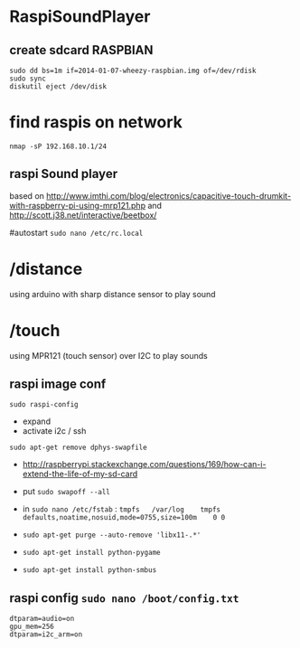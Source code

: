 RaspiSoundPlayer
================

## create sdcard RASPBIAN

```
sudo dd bs=1m if=2014-01-07-wheezy-raspbian.img of=/dev/rdisk
sudo sync
diskutil eject /dev/disk
```

# find raspis on network

```nmap -sP 192.168.10.1/24```

## raspi Sound player

based on http://www.imthi.com/blog/electronics/capacitive-touch-drumkit-with-raspberry-pi-using-mrp121.php and http://scott.j38.net/interactive/beetbox/

#autostart
```sudo nano /etc/rc.local```

# /distance
using arduino with sharp distance sensor to play sound

# /touch
using MPR121 (touch sensor) over I2C to play sounds


## raspi image conf

```sudo raspi-config```
* expand
* activate i2c / ssh

```sudo apt-get remove dphys-swapfile```
* http://raspberrypi.stackexchange.com/questions/169/how-can-i-extend-the-life-of-my-sd-card
* put ```sudo swapoff --all``` 
* in ```sudo nano /etc/fstab``` : ```tmpfs   /var/log    tmpfs    defaults,noatime,nosuid,mode=0755,size=100m    0 0```

* ```sudo apt-get purge --auto-remove 'libx11-.*'```

* ```sudo apt-get install python-pygame```

* ```sudo apt-get install python-smbus```

## raspi config ```sudo nano /boot/config.txt```
```
dtparam=audio=on
gpu_mem=256
dtparam=i2c_arm=on
```
